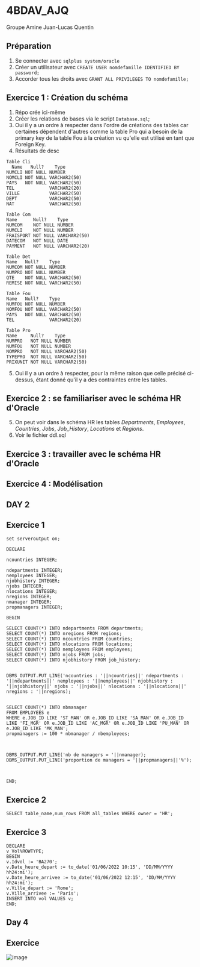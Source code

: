 # 4BDAV_AJQ

Groupe Amine Juan-Lucas Quentin

## Préparation
1. Se connecter avec `sqlplus system/oracle`
2. Créer un utilisateur avec `CREATE USER nomdefamille IDENTIFIED BY password;`
3. Accorder tous les droits avec `GRANT ALL PRIVILEGES TO nomdefamille;`

## Exercice 1 : Création du schéma
1. Répo crée ici-même
2. Créer les relations de bases via le script `Database.sql`;
3. Oui il y a un ordre à respecter dans l'ordre de créations des tables car certaines dépendent d'autres comme la table Pro qui a besoin de la primary key de la table Fou à la création vu qu'elle est utilisé en tant que Foreign Key.
4. Résultats de desc
```
Table Cli
  Name   Null?    Type        
NUMCLI NOT NULL NUMBER     
NOMCLI NOT NULL VARCHAR2(50)
PAYS   NOT NULL VARCHAR2(50)
TEL             VARCHAR2(20)
VILLE           VARCHAR2(50)
DEPT            VARCHAR2(50)
NAT             VARCHAR2(50)

Table Com
Name      Null?    Type         
NUMCOM    NOT NULL NUMBER       
NUMCLI    NOT NULL NUMBER     
FRAISPORT NOT NULL VARCHAR2(50)
DATECOM   NOT NULL DATE      
PAYMENT   NOT NULL VARCHAR2(20)

Table Det 
Name   Null?    Type         
NUMCOM NOT NULL NUMBER       
NUMPRO NOT NULL NUMBER       
QTE    NOT NULL VARCHAR2(50)
REMISE NOT NULL VARCHAR2(50) 

Table Fou
Name   Null?    Type         
NUMFOU NOT NULL NUMBER       
NOMFOU NOT NULL VARCHAR2(50)
PAYS   NOT NULL VARCHAR2(50)
TEL             VARCHAR2(20) 
  
Table Pro 
Name     Null?    Type          
NUMPRO   NOT NULL NUMBER       
NUMFOU   NOT NULL NUMBER      
NOMPRO   NOT NULL VARCHAR2(50)
TYPEPRO  NOT NULL VARCHAR2(50) 
PRIXUNIT NOT NULL VARCHAR2(50)
```

5. Oui il y a un ordre à respecter, pour la même raison que celle précisé ci-dessus, étant donné qu'il y a des contraintes entre les tables.

## Exercice 2 : se familiariser avec le schéma HR d'Oracle
5. On peut voir dans le schéma HR les tables *Departments*, *Employees*, *Countries*, *Jobs*, *Job_History*, *Locations* et *Regions*.
6. Voir le fichier ddl.sql

## Exercice 3 : travailler avec le schéma HR d'Oracle


## Exercice 4 : Modélisation


## DAY 2

## Exercice 1

```
set serveroutput on;

DECLARE

ncountries INTEGER;

ndepartments INTEGER; 
nemployees INTEGER; 
njobhistory INTEGER; 
njobs INTEGER; 
nlocations INTEGER;
nregions INTEGER;
nmanager INTEGER; 
propmanagers INTEGER; 

BEGIN

SELECT COUNT(*) INTO ndepartments FROM departments;
SELECT COUNT(*) INTO nregions FROM regions;
SELECT COUNT(*) INTO ncountries FROM countries;
SELECT COUNT(*) INTO nlocations FROM locations;
SELECT COUNT(*) INTO nemployees FROM employees;
SELECT COUNT(*) INTO njobs FROM jobs;
SELECT COUNT(*) INTO njobhistory FROM job_history;


DBMS_OUTPUT.PUT_LINE('ncountries : '||ncountries||' ndepartments : '||ndepartments||' nemployees : '||nemployees||' njobhistory : '||njobhistory||' njobs : '||njobs||' nlocations : '||nlocations||' nregions : '||nregions);


SELECT COUNT(*) INTO nbmanager
FROM EMPLOYEES e
WHERE e.JOB_ID LIKE 'ST_MAN' OR e.JOB_ID LIKE 'SA_MAN' OR e.JOB_ID LIKE 'FI_MGR' OR e.JOB_ID LIKE 'AC_MGR' OR e.JOB_ID LIKE 'PU_MAN' OR e.JOB_ID LIKE 'MK_MAN';
propmanagers := 100 * nbmanager / nbemployees;



DBMS_OUTPUT.PUT_LINE('nb de managers = '||nmanager);
DBMS_OUTPUT.PUT_LINE('proportion de managers = '||propmanagers||'%');



END;
```

## Exercice 2

```
SELECT table_name,num_rows FROM all_tables WHERE owner = 'HR';
```

## Exercice 3

```
DECLARE
v Vol%ROWTYPE;
BEGIN
v.Idvol := 'BA270';
v.Date_heure_depart := to_date('01/06/2022 10:15', 'DD/MM/YYYY hh24:mi');
v.Date_heure_arrivee := to_date('01/06/2022 12:15', 'DD/MM/YYYY hh24:mi');
v.Ville_depart := 'Rome';
v.Ville_arrivee := 'Paris';
INSERT INTO vol VALUES v;
END;
```

## Day 4

## Exercice 

![image](https://user-images.githubusercontent.com/73899075/172580500-4d5fe790-d1e5-4483-bf16-2d83c08ee3d3.png)

